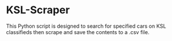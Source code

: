 # KSL-Scraper
This Python script is designed to search for specified cars on KSL classifieds then 
scrape and save the contents to a .csv file.
